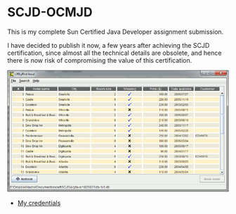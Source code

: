 # SCJD-OCMJD
This is my complete Sun Certified Java Developer assignment submission.

I have decided to publish it now, a few years after achieving the SCJD certification, since almost all the technical details are obsolete, and hence there is now risk of compromising the value of this certification.

![URLuBird snapshot](URLyBird.gif)

* [My credentials](https://www.youracclaim.com/badges/0e01a6db-4e57-427b-89ca-e233efd6baf9)
